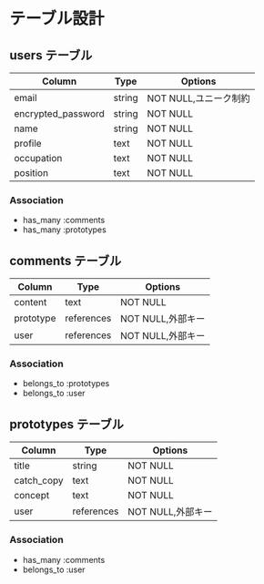 # テーブル設計

## users テーブル

| Column             | Type   | Options              |
| ------------------ | ------ | -----------          |
| email              | string | NOT NULL,ユニーク制約 |
| encrypted_password | string | NOT NULL             |
| name               | string | NOT NULL             |
| profile            | text   | NOT NULL             |
| occupation         | text   | NOT NULL             |
| position           | text   | NOT NULL             |



### Association

- has_many :comments
- has_many :prototypes



## comments テーブル

| Column            | Type         | Options              |
| ------            | ------       | -----------          |
| content           | text         | NOT NULL             |
| prototype         | references   | NOT NULL,外部キー     |
| user              | references   | NOT NULL,外部キー     |

### Association

- belongs_to :prototypes
- belongs_to :user



## prototypes テーブル

| Column     | Type       | Options                        |
| -------    | ---------- | ------------------------------ |
| title      | string     | NOT NULL                       |
| catch_copy | text       | NOT NULL                       |
| concept    | text       | NOT NULL                       |
| user       | references | NOT NULL,外部キー               |

### Association

- has_many :comments
- belongs_to :user